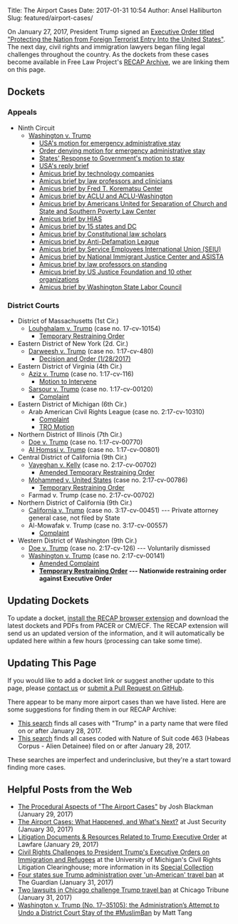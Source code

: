 Title: The Airport Cases
Date: 2017-01-31 10:54
Author: Ansel Halliburton
Slug: featured/airport-cases/


On January 27, 2017, President Trump signed an [Executive Order titled "Protecting the Nation from Foreign Terrorist Entry Into the United States"][eo-pdf]. The next day, civil rights and immigration lawyers began filing legal challenges throughout the country. As the dockets from these cases become available in Free Law Project's [RECAP Archive][recap], we are linking them on this page.


## Dockets

### Appeals

- Ninth Circuit
    - [Washington v. Trump][ca9-wa-v-trump]
        - [USA's motion for emergency administrative stay][ca9-wa-v-trump-motion-emergency-stay]
        - [Order denying motion for emergency administrative stay][ca9-wa-v-trump-order-emergency-stay]
        - [States' Response to Government's motion to stay][ca9-wa-v-trump-wa-response]
        - [USA's reply brief][ca9-wa-v-trump-reply]
        - [Amicus brief by technology companies][ca9-wa-v-trump-tech-amicus]
        - [Amicus brief by law professors and clinicians][ca9-wa-v-trump-profs-amicus]
        - [Amicus brief by Fred T. Korematsu Center][ca9-wa-v-trump-korematsu-amicus]
        - [Amicus brief by ACLU and ACLU-Washington][ca9-wa-v-trump-aclu]
        - [Amicus brief by Americans United for Separation of Church and State and Southern Poverty Law Center][ca9-wa-v-trump-auscs-splc]
        - [Amicus brief by HIAS][ca9-wa-v-trump-hias]
        - [Amicus brief by 15 states and DC][ca9-wa-v-trump-15-states-dc]
        - [Amicus brief by Constitutional law scholars][ca9-wa-v-trump-profs-constitutional]
        - [Amicus brief by Anti-Defamation League][ca9-wa-v-trump-adl]
        - [Amicus brief by Service Employees International Union (SEIU)][ca9-wa-v-trump-seiu]
        - [Amicus brief by National Immigrant Justice Center and ASISTA][ca9-wa-v-trump-nijc]
        - [Amicus brief by law professors on standing][ca9-wa-v-trump-profs-standing]
        - [Amicus brief by US Justice Foundation and 10 other organizations][ca9-wa-v-trump-usjf]
        - [Amicus brief by Washington State Labor Council][ca9-wa-v-trump-wslc]


### District Courts

- District of Massachusetts (1st Cir.)
    - [Louhghalam v. Trump][louhghalam] (case no. 17-cv-10154)
        - [Temporary Restraining Order][louhghalam-tro]
- Eastern District of New York (2d. Cir.)
    - [Darweesh v. Trump][darweesh] (case no. 1:17-cv-480)
        - [Decision and Order (1/28/2017)][darweesh-order]
- Eastern District of Virginia (4th Cir.)
    - [Aziz v. Trump][aziz] (case no. 1:17-cv-116)
        - [Motion to Intervene][aziz-motion-to-intervene]
    - [Sarsour v. Trump][sarsour] (case no. 1:17-cv-00120)
        - [Complaint][sarsour-complaint]
- Eastern District of Michigan (6th Cir.)
    - Arab American Civil Rights League (case no. 2:17-cv-10310)
        - [Complaint][acrl-complaint]
        - [TRO Motion][acrl-tro-motion]
- Northern District of Illinois (7th Cir.)
    - [Doe v. Trump][doe-ilnd] (case no. 1:17-cv-00770)
    - [Al Homssi v. Trump][alhomssi] (case no. 1:17-cv-00801)
- Central District of California (9th Cir.)
    - [Vayeghan v. Kelly][vayeghan] (case no. 2:17-cv-00702)
        - [Amended Temporary Restraining Order][vayeghan-amended-tro]
    - [Mohammed v. United States][mohammed] (case no. 2:17-cv-00786)
        - [Temporary Restraining Order][mohammed-tro]
    - Farmad v. Trump (case no. 2:17-cv-00702)
- Northern District of California (9th Cir.)
    - [California v. Trump][ca-v-trump] (case no. 3:17-cv-00451) --- Private attorney general case, not filed by State
    - Al-Mowafak v. Trump (case no. 3:17-cv-00557)
        - [Complaint][mowafak-complaint]
- Western District of Washington (9th Cir.)
    - [Doe v. Trump][doe] (case no. 2:17-cv-126) --- Voluntarily dismissed
    - [Washington v. Trump][wa-v-trump] (case no. 2:17-cv-00141)
        - [Amended Complaint][wa-v-trump-amended-complaint]
        - **[Temporary Restraining Order][wa-v-trump-tro] --- Nationwide restraining order against Executive Order**

## Updating Dockets

To update a docket, [install the RECAP browser extension][ext] and download the latest dockets and PDFs from PACER or CM/ECF. The RECAP extension will send us an updated version of the information, and it will automatically be updated here within a few hours (processing can take some time).


## Updating This Page

If you would like to add a docket link or suggest another update to this page, please [contact us][c] or [submit a Pull Request on GitHub][pr].

There appear to be many more airport cases than we have listed. Here are some suggestions for finding them in our RECAP Archive:

- [This search][moar] finds all cases with "Trump" in a party name that were filed on or after January 28, 2017.
- [This search][moar2] finds all cases coded with Nature of Suit code 463 (Habeas Corpus - Alien Detainee) filed on or after January 28, 2017.

These searches are imperfect and underinclusive, but they're a start toward finding more cases.


## Helpful Posts from the Web

- [The Procedural Aspects of "The Airport Cases"](http://joshblackman.com/blog/2017/01/29/the-procedural-aspects-of-the-airport-cases/) by Josh Blackman (January 29, 2017)
- [The Airport Cases: What Happened, and What's Next?](https://www.justsecurity.org/36960/stock-weekends-district-court-orders-immigration-eo/) at Just Security (January 30, 2017)
- [Litigation Documents & Resources Related to Trump Executive Order](https://lawfareblog.com/litigation-documents-resources-related-trump-executive-order) at Lawfare (January 29, 2017)
- [Civil Rights Challenges to President Trump's Executive Orders on Immigration and Refugees](https://www.clearinghouse.net/featuredCase.php?id=40) at the University of Michigan's Civil Rights Litigation Clearinghouse; more information in its [Special Collection](https://www.clearinghouse.net/results.php?searchSpecialCollection=44)
- [Four states sue Trump administration over 'un-American' travel ban](https://www.theguardian.com/us-news/2017/jan/31/trump-travel-ban-state-lawsuits) at The Guardian (January 31, 2017)
- [Two lawsuits in Chicago challenge Trump travel ban](http://www.chicagotribune.com/news/local/breaking/ct-trump-travel-ban-chicago-lawsuit-met-20170131-story.html?shr=t) at Chicago Tribune (January 31, 2017)
- [Washington v. Trump (No. 17–35105): the Administration’s Attempt to Undo a District Court Stay of the #MuslimBan](https://medium.com/@mattytang/washington-v-trump-no-17-35105-76f235ff6df0#.jvor3b77r) by Matt Tang


[eo-pdf]: {filename}/pdf/EO-2017-02281.pdf
[recap]: https://www.courtlistener.com/recap/
[ca9-wa-v-trump]: https://www.courtlistener.com/docket/4580611/state-of-washington-v-donald-j-trump/
[ca9-wa-v-trump-motion-emergency-stay]: https://www.courtlistener.com/recap/gov.uscourts.ca9.17-35105.14.0.pdf
[ca9-wa-v-trump-order-emergency-stay]: https://www.courtlistener.com/recap/gov.uscourts.ca9.17-35105.15.0.pdf
[ca9-wa-v-trump-tech-amicus]: https://upload.wikimedia.org/wikipedia/foundation/e/e4/Amicus_curiae_brief_of_Tech_Companies_%26_Orgs%2C_Washington_v._Trump.pdf
[ca9-wa-v-trump-profs-amicus]: https://app.box.com/s/tfr4vegkjwnngkl06zet8rs9s1611ib1
[ca9-wa-v-trump-korematsu-amicus]: https://app.box.com/s/wtkwhxwvqejd6ft5x8kidwuq604fbr3l
[ca9-wa-v-trump-wa-response]: https://www.courtlistener.com/recap/gov.uscourts.ca9.17-35105.28.1.pdf
[ca9-wa-v-trump-aclu]: http://cdn.ca9.uscourts.gov/datastore/general/2017/02/06/17-35105%20Amicus%20ACLU.pdf
[ca9-wa-v-trump-auscs-splc]: http://cdn.ca9.uscourts.gov/datastore/general/2017/02/06/17-35105%20Amicus%20Americans%20United%20for%20Separation%20of%20Church%20and%20State;%20S.%20Poverty%20Law%20Ctr.pdf
[ca9-wa-v-trump-hias]: http://cdn.ca9.uscourts.gov/datastore/general/2017/02/06/17-35105%20Amicus%20HIAS.pdf
[ca9-wa-v-trump-15-states-dc]: https://oag.ca.gov/system/files/attachments/press_releases/washington_v_trump.states_amicus_memo_of_law_in_support_of_appellees-1.pdf?
[ca9-wa-v-trump-profs-constitutional]: http://cdn.ca9.uscourts.gov/datastore/general/2017/02/06/17-35105%20Constitutional%20Scholars%20Motion%20and%20Brief.pdf
[ca9-wa-v-trump-adl]: http://cdn.ca9.uscourts.gov/datastore/general/2017/02/06/17-35105%20Anti%20Defamation%20League%20Amicus%20Brief.pdf
[ca9-wa-v-trump-seiu]: http://cdn.ca9.uscourts.gov/datastore/general/2017/02/06/17-35105%20SEIU%20Amicus%20Motion%20and%20Brief.pdf
[ca9-wa-v-trump-nijc]: http://cdn.ca9.uscourts.gov/datastore/general/2017/02/06/17-35105%20Natl%20Immigrant%20Justice%20Ctr%20ASISTA%20Amicus%20Motion%20and%20Brief.pdf
[ca9-wa-v-trump-profs-standing]: http://cdn.ca9.uscourts.gov/datastore/general/2017/02/06/17-35105%20Additional%20Law%20Professors%20Amicus%20Motion%20and%20Brief.pdf
[ca9-wa-v-trump-usjf]: http://cdn.ca9.uscourts.gov/datastore/general/2017/02/06/17-35105%20U.S.%20Justice%20Foundation%20Citizens%20United%20et%20al%20Amicus%20Motion%20and%20Brief.pdf
[ca9-wa-v-trump-wslc]: http://cdn.ca9.uscourts.gov/datastore/general/2017/02/06/17-35105%20Washington%20State%20Labor%20Council%20Amicus%20Motion%20and%20Brief.pdf
[ca9-wa-v-trump-reply]: http://cdn.ca9.uscourts.gov/datastore/general/2017/02/06/17-35105%20reply%20in%20support%20of%20stay.pdf
[louhghalam]: https://ia801505.us.archive.org/28/items/gov.uscourts.mad.186429/gov.uscourts.mad.186429.docket.html
[louhghalam-tro]: https://ia801505.us.archive.org/28/items/gov.uscourts.mad.186429/gov.uscourts.mad.186429.6.0.pdf
[darweesh]: https://ia601501.us.archive.org/18/items/gov.uscourts.nyed.396475/gov.uscourts.nyed.396475.docket.html
[darweesh-order]: https://ia601501.us.archive.org/18/items/gov.uscourts.nyed.396475/gov.uscourts.nyed.396475.8.0.pdf
[aziz]: https://ia601507.us.archive.org/13/items/gov.uscourts.vaed.358386/gov.uscourts.vaed.358386.docket.html
[aziz-motion-to-intervene]: https://ia601507.us.archive.org/13/items/gov.uscourts.vaed.358386/gov.uscourts.vaed.358386.27.0.pdf
[sarsour]: https://ia801500.us.archive.org/20/items/gov.uscourts.vaed.358422/gov.uscourts.vaed.358422.docket.html
[sarsour-complaint]: https://ia801500.us.archive.org/20/items/gov.uscourts.vaed.358422/gov.uscourts.vaed.358422.1.0.pdf
[acrl-complaint]: {filename}/pdf/E.D.Mich._317381_1_0.pdf
[acrl-tro-motion]: {filename}/pdf/E.D.Mich._317381_5_0.pdf
[vayeghan]: https://ia601504.us.archive.org/35/items/gov.uscourts.cacd.668830/gov.uscourts.cacd.668830.docket.html
[vayeghan-amended-tro]: https://ia601504.us.archive.org/35/items/gov.uscourts.cacd.668830/gov.uscourts.cacd.668830.6.0.pdf
[mohammed]: https://ia801506.us.archive.org/24/items/gov.uscourts.cacd.669123/gov.uscourts.cacd.669123.docket.html
[mohammed-tro]: {filename}/pdf/C.D.Cal._2-17-cv-00786_7_0.pdf
[ca-v-trump]: https://www.courtlistener.com/docket/4576141/people-of-the-united-states-of-america-v-trump/
[mowafak-complaint]: {filename}/pdf/Al-Mowafak-Complaint.pdf
[doe]: https://www.courtlistener.com/docket/4577105/doe-1-v-trump/
[wa-v-trump]: https://ia601500.us.archive.org/1/items/gov.uscourts.wawd.241761/gov.uscourts.wawd.241761.docket.html
[wa-v-trump-amended-complaint]: https://ia601500.us.archive.org/1/items/gov.uscourts.wawd.241761/gov.uscourts.wawd.241761.18.0.pdf
[wa-v-trump-tro]: http://www.archive.org/download/gov.uscourts.wawd.241761/gov.uscourts.wawd.241761.52.0.pdf
[doe-ilnd]: https://www.courtlistener.com/docket/4577005/doe-v-trump/
[alhomssi]: https://www.courtlistener.com/docket/4578561/al-homssi-v-trump/
[ext]: {filename}/pages/recap.md
[c]: {filename}/pages/contact.md
[pr]: https://github.com/freelawproject/free.law/blob/master/content/pages/airport-cases.md
[moar]: https://www.courtlistener.com/?type=r&filed_after=2017-01-28&order_by=score+desc&case_name=Trump
[moar2]: https://www.courtlistener.com/?order_by=score+desc&filed_after=2017-01-28&type=r&nature_of_suit=%22463+Habeas+Corpus+-+Alien+Detainee%22
